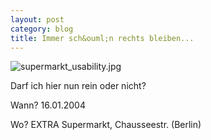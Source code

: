 ```yaml
---
layout: post
category: blog
title: Immer sch&ouml;n rechts bleiben...
---
```


![supermarkt_usability.jpg](supermarkt_usability.jpg)

Darf ich hier nun rein oder nicht?

Wann? 16.01.2004

Wo? EXTRA Supermarkt, Chausseestr. (Berlin)
